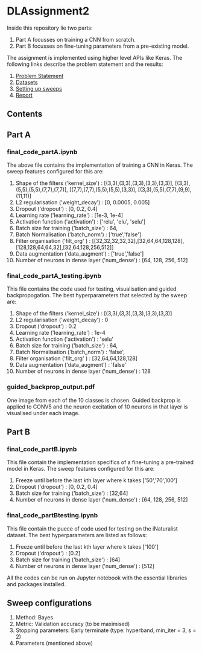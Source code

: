 # DLAssignment2
Inside this repository lie two parts:
1) Part A focusses on training a CNN from scratch.
2) Part B focusses on fine-tuning parameters from a pre-existing model.

The assignment is implemented using higher level APIs like Keras. The following links describe the problem statement and the results:
1) [Problem Statement](https://wandb.ai/miteshk/assignments/reports/Assignment-2--Vmlldzo0NjA1MTU)
2) [Datasets](https://github.com/borate267/inaturalist-dataset)
3) [Setting up sweeps](https://wandb.ai/site/articles/introduction-hyperparameter-sweeps)
4) [Report](https://wandb.ai/bharatik/cs6910assignment2/reports/CS6910-Assignment-2--Vmlldzo2MDAwNjU)

## Contents
## Part A
### final_code_partA.ipynb

The above file contains the implementation of training a CNN in Keras. The sweep features configured for this are:
1) Shape of the filters ('kernel_size') : [(3,3),(3,3),(3,3),(3,3),(3,3)], [(3,3),(5,5),(5,5),(7,7),(7,7)], [(7,7),(7,7),(5,5),(5,5),(3,3)], [(3,3),(5,5),(7,7),(9,9),(11,11)] 
2) L2 regularisation ('weight_decay') : [0, 0.0005, 0.005]
3) Dropout ('dropout') : [0, 0.2, 0.4]
4) Learning rate ('learning_rate') : [1e-3, 1e-4]
5) Activation function ('activation') : ['relu', 'elu', 'selu']
6) Batch size for training ('batch_size') : 64,
7) Batch Normalisation ('batch_norm') : ['true','false']
8) Filter organisation ('filt_org' ) : [[32,32,32,32,32],[32,64,64,128,128],[128,128,64,64,32],[32,64,128,256,512]]
9) Data augmentation ('data_augment') : ['true','false']
10) Number of neurons in dense layer ('num_dense') : [64, 128, 256, 512]

### final_code_partA_testing.ipynb

This file contains the code used for testing, visualisation and guided backpropogation. The best hyperparameters that selected by the sweep are:
1) Shape of the filters ('kernel_size') : [(3,3),(3,3),(3,3),(3,3),(3,3)]
2) L2 regularisation ('weight_decay') : 0
3) Dropout ('dropout') : 0.2
4) Learning rate ('learning_rate') : 1e-4
5) Activation function ('activation') :  'selu'
6) Batch size for training ('batch_size') : 64,
7) Batch Normalisation ('batch_norm') : 'false',
8) Filter organisation ('filt_org' ) : [32,64,64,128,128]
9) Data augmentation ('data_augment') : 'false'
10) Number of neurons in dense layer ('num_dense') : 128

### guided_backprop_output.pdf
One image from each of the 10 classes is chosen. Guided backprop is applied to CONV5 and the neuron excitation of 10 neurons in that layer is visualised under each image.

## Part B
### final_code_partB.ipynb

This file contain the implementation specifics of a fine-tuning a pre-trained model in Keras. The sweep features configured for this are:

1) Freeze until before the last kth layer where k takes ['50','70',100']
2) Dropout ('dropout') : [0, 0.2, 0.4]
3) Batch size for training ('batch_size') : [32,64]
4) Number of neurons in dense layer ('num_dense') : [64, 128, 256, 512]

### final_code_partBtesting.ipynb

This file contain the puece of code used for testing on the iNaturalist dataset. The best hyperparameters are listed as follows:
1) Freeze until before the last kth layer where k takes ['100']
2) Dropout ('dropout') : [0.2]
3) Batch size for training ('batch_size') : [64]
4) Number of neurons in dense layer ('num_dense') : [512]

All the codes can be run on Jupyter notebook with the essential libraries and packages installed.

## Sweep configurations

1) Method: Bayes
2) Metric: Validation accuracy (to be maximised)
3) Stopping parameters: Early terminate (type: hyperband, min_iter = 3, s = 2)
4) Parameters (mentioned above)
 


